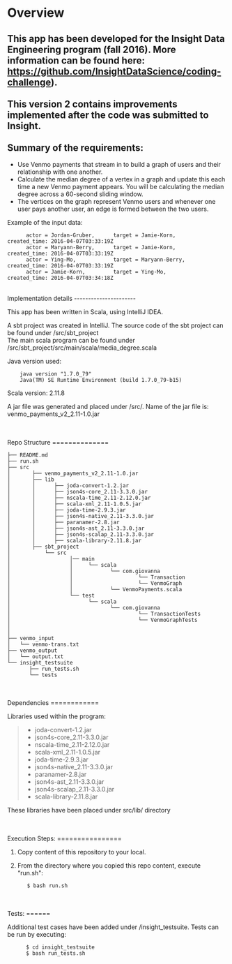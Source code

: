 Overview
========

This app has been developed for the Insight Data Engineering program (fall 2016). More information can be found here: https://github.com/InsightDataScience/coding-challenge).<br/>
<br/>
This version 2 contains improvements implemented after the code was submitted to Insight.
<br/>
<br/>
Summary of the requirements:
----------------------------

- Use Venmo payments that stream in to build a graph of users and their relationship with one another.
- Calculate the median degree of a vertex in a graph and update this each time a new Venmo payment appears. You will be calculating the median degree across a 60-second sliding window.
- The vertices on the graph represent Venmo users and whenever one user pays another user, an edge is formed between the two users.

Example of the input data:

          actor = Jordan-Gruber,      target = Jamie-Korn,        created_time: 2016-04-07T03:33:19Z
          actor = Maryann-Berry,      target = Jamie-Korn,        created_time: 2016-04-07T03:33:19Z
          actor = Ying-Mo,            target = Maryann-Berry,     created_time: 2016-04-07T03:33:19Z
          actor = Jamie-Korn,         target = Ying-Mo,           created_time: 2016-04-07T03:34:18Z

<br/>
Implementation details
----------------------

<p>This app has been written in Scala, using IntelliJ IDEA.</p>
<p>A sbt project was created in IntelliJ. The source code of the sbt project can be found under /src/sbt_project <br/>
The main scala program can be found under /src/sbt_project/src/main/scala/media_degree.scala <br/></p>

Java version used: 

        java version "1.7.0_79"
        Java(TM) SE Runtime Environment (build 1.7.0_79-b15)

<p>Scala version: 2.11.8</p>

<p>A jar file was generated and placed under /src/. Name of the jar file is: venmo_payments_v2_2.11-1.0.jar </p>

<br/>
<br/>
Repo Structure
==============

    ├── README.md 
    ├── run.sh
    ├── src
    │       ├── venmo_payments_v2_2.11-1.0.jar
    │       ├── lib
    │       │      ├── joda-convert-1.2.jar
    │       │      ├── json4s-core_2.11-3.3.0.jar
    │       │      ├── nscala-time_2.11-2.12.0.jar
    │       │      ├── scala-xml_2.11-1.0.5.jar
    │       │      ├── joda-time-2.9.3.jar
    │       │      ├── json4s-native_2.11-3.3.0.jar
    │       │      ├── paranamer-2.8.jar
    │       │      ├── json4s-ast_2.11-3.3.0.jar
    │       │      ├── json4s-scalap_2.11-3.3.0.jar
    │       │      ├── scala-library-2.11.8.jar
    │       ├── sbt_project
    │           └── src
    │                   │── main
    │                   │     └── scala
    │                   │            └── com.giovanna
    │                   │                     └── Transaction
    │                   │                     └── VenmoGraph    
    │                   │            └── VenmoPayments.scala
    │                   └── test
    │                         └── scala
    │                                └── com.giovanna
    │                                         └── TransactionTests
    │                                         └── VenmoGraphTests    
    │
    │
    ├── venmo_input
    │   └── venmo-trans.txt
    ├── venmo_output
    │   └── output.txt
    └── insight_testsuite
           ├── run_tests.sh
           └── tests

<br/>
<br/>
Dependencies
============

Libraries used within the program:

> - joda-convert-1.2.jar
> - json4s-core_2.11-3.3.0.jar
> - nscala-time_2.11-2.12.0.jar
> - scala-xml_2.11-1.0.5.jar
> - joda-time-2.9.3.jar
> - json4s-native_2.11-3.3.0.jar
> - paranamer-2.8.jar
> - json4s-ast_2.11-3.3.0.jar
> - json4s-scalap_2.11-3.3.0.jar
> - scala-library-2.11.8.jar

These libraries have been placed under src/lib/ directory

<br/>
<br/>
Execution Steps:
================

1. Copy content of this repository to your local.

2. From the directory where you copied this repo content, execute “run.sh":

          $ bash run.sh

<br/>
<br/>
Tests:
======

Additional test cases have been added under /insight_testsuite.
Tests can be run by executing:  
           
          $ cd insight_testsuite
          $ bash run_tests.sh
<br/>
<br/>



